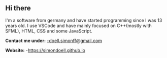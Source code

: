 ## Hi there

I'm a software from germany and have started programming since I was 13 years old. I use VSCode and have mainly focused on C++(mostly with SFML), HTML, CSS and some JavaScript.

**Contact me under:**
  -doell.simonff@gmail.com

**Website:**
  -https://simondoell.github.io


<!--
**SimonDoell/SimonDoell** is a ✨ _special_ ✨ repository because its `README.md` (this file) appears on your GitHub profile.

Here are some ideas to get you started:

- 🔭 I’m currently working on ...
- 🌱 I’m currently learning ...
- 👯 I’m looking to collaborate on ...
- 🤔 I’m looking for help with ...
- 💬 Ask me about ...
- 📫 How to reach me: ...
- 😄 Pronouns: ...
- ⚡ Fun fact: ...
-->

